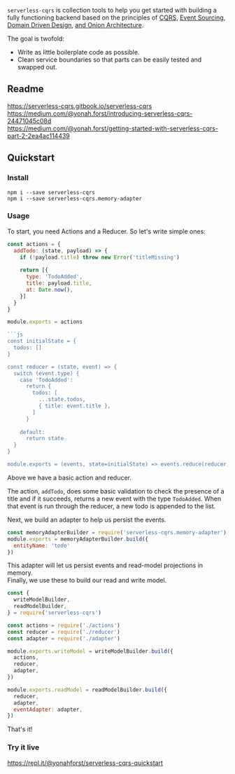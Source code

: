 `serverless-cqrs` is collection tools to help you get started with building a fully functioning backend based on the principles of [CQRS](https://docs.microsoft.com/en-us/azure/architecture/patterns/cqrs), [Event Sourcing](http://www.cqrs.nu/Faq/event-sourcing), [Domain Driven Design](https://medium.com/the-coding-matrix/ddd-101-the-5-minute-tour-7a3037cf53b8), [and Onion Architecture](https://www.codeguru.com/csharp/csharp/cs_misc/designtechniques/understanding-onion-architecture.html).

The goal is twofold: 
- Write as little boilerplate code as possible.
- Clean service boundaries so that parts can be easily tested and swapped out.

## Readme
https://serverless-cqrs.gitbook.io/serverless-cqrs  
https://medium.com/@yonah.forst/introducing-serverless-cqrs-24471045c08d  
https://medium.com/@yonah.forst/getting-started-with-serverless-cqrs-part-2-2ea4ac114439  


## Quickstart 
### Install
```
npm i --save serverless-cqrs
npm i --save serverless-cqrs.memory-adapter
```
### Usage
To start, you need Actions and a Reducer. So let's write simple ones:
```js
const actions = {
  addTodo: (state, payload) => {
    if (!payload.title) throw new Error('titleMissing')
    
    return [{
      type: 'TodoAdded',
      title: payload.title,
      at: Date.now(),
    }]
  }
}

module.exports = actions

```js
const initialState = {
  todos: []
}

const reducer = (state, event) => {
  switch (event.type) {
    case 'TodoAdded':
      return {
        todos: [
          ...state.todos,
          { title: event.title },
        ]
      }
      
    default:
      return state
  }
}

module.exports = (events, state=initialState) => events.reduce(reducer, state)
```

Above we have a basic action and reducer. 

The action, `addTodo`, does some basic validation to check the presence of a title and if it succeeds, returns a new event with the type `TodoAdded`. 
When that event is run through the reducer, a new todo is appended to the list.

Next, we build an adapter to help us persist the events.
```js
const memoryAdapterBuilder = require('serverless-cqrs.memory-adapter')
module.exports = memoryAdapterBuilder.build({ 
  entityName: 'todo'
})
```

This adapter will let us persist events and read-model projections in memory.  
Finally, we use these to build our read and write model.
```js
const {
  writeModelBuilder,
  readModelBuilder,
} = require('serverless-cqrs')

const actions = require('./actions')
const reducer = require('./reducer')
const adapter = require('./adapter')

module.exports.writeModel = writeModelBuilder.build({
  actions,
  reducer,
  adapter,
})

module.exports.readModel = readModelBuilder.build({
  reducer,
  adapter,
  eventAdapter: adapter,
})
```

That's it!

### Try it live
https://repl.it/@yonahforst/serverless-cqrs-quickstart
